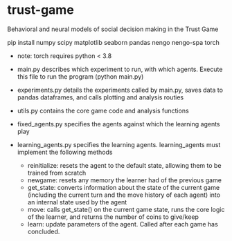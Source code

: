 # trust-game
Behavioral and neural models of social decision making in the Trust Game

pip install numpy scipy matplotlib seaborn pandas nengo nengo-spa torch
 - note: torch requires python < 3.8

- main.py describes which experiment to run, with which agents. Execute this file to run the program (python main.py)
- experiments.py details the experiments called by main.py, saves data to pandas dataframes, and calls plotting and analysis routies
- utils.py contains the core game code and analysis functions
- fixed_agents.py specifies the agents against which the learning agents play
- learning_agents.py specifies the learning agents. learning_agents must implement the following methods
  - reinitialize: resets the agent to the default state, allowing them to be trained from scratch
  - newgame: resets any memory the learner had of the previous game
  - get_state: converts information about the state of the current game (including the current turn and the move history of each agent) into an internal state used by the agent
  - move: calls get_state() on the current game state, runs the core logic of the learner, and returns the number of coins to give/keep
  - learn: update parameters of the agent. Called after each game has concluded.


